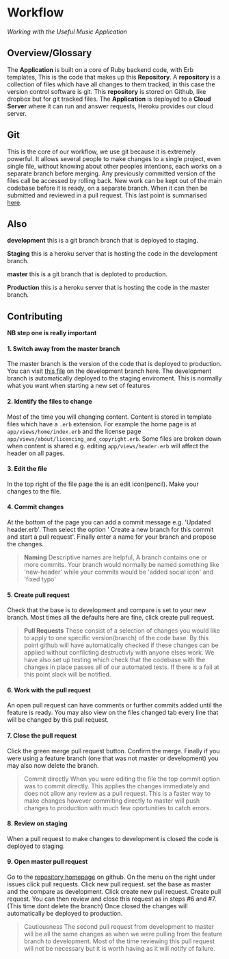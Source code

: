 # Workflow
*Working with the Useful Music Application*

## Overview/Glossary

The **Application** is built on a core of Ruby backend code, with Erb templates, This is the code that makes up this **Repository**. A **repository** is a collection of files which have all changes to them tracked, in this case the version control software is git. This **repository** is stored on Github, like dropbox but for git tracked files. The **Application** is deployed to a **Cloud Server** where it can run and answer requests, Heroku provides our cloud server.

## Git
This is the core of our workflow, we use git because it is extremely powerful. It allows several people to make changes to a single project, even single file, without knowing about other peoples intentions, each works on a separate branch before merging. Any previously committed version of the files call be accessed by rolling back. New work can be kept out of the main codebase before it is ready, on a separate branch. When it can then be submitted and reviewed in a pull request. This last point is summarised [here](https://guides.github.com/introduction/flow/).

## Also
**development** this is a git branch branch that is deployed to staging.

**Staging** this is a heroku server that is hosting the code in the development branch.

**master** this is a git branch that is deploted to production.

**Production** this is a heroku server that is hosting the code in the master branch.

## Contributing

**NB step one is really important**

#### 1. Switch away from the master branch
The master branch is the version of the code that is deployed to production. You can visit [this file]() on the development branch here. The development branch is automatically deployed to the staging enviroment. This is normally what you want when starting a new set of features

#### 2. Identify the files to change
Most of the time you will changing content. Content is stored in template files which have a `.erb` extension. For example the home page is at `app/views/home/index.erb` and the license page `app/views/about/licencing_and_copyright.erb`. Some files are broken down when content is shared e.g. editing `app/views/header.erb` will affect the header on all pages.

#### 3. Edit the file
In the top right of the file page the is an edit icon(pencil). Make your changes to the file.

#### 4. Commit changes
At the bottom of the page you can add a commit message e.g. 'Updated header.erb'. Then select the option ' Create a new branch for this commit and start a pull request'. Finally enter a name for your branch and propose the changes.

> **Naming**
> Descriptive names are helpful, A branch contains one or more commits. Your branch would normally be named something like 'new-header' while your commits would be 'added social icon' and 'fixed typo'

#### 5. Create pull request
Check that the base is to development and compare is set to your new branch. Most times all the defaults here are fine, click create pull request.

> **Pull Requests**
> These consist of a selection of changes you would like to apply to one specific version(branch) of the code base. By this point github will have automatically checked if these changes can be applied without conflicting destructivly with anyone elses work. We have also set up testing which check that the codebase with the changes in place passes all of our automated tests. If there is a fail at this point slack will be notified.

#### 6. Work with the pull request
An open pull request can have comments or further commits added until the feature is ready. You may also view on the files changed tab every line that will be changed by this pull request.

#### 7. Close the pull request
Click the green merge pull request button. Confirm the merge. Finally if you were using a feature branch (one that was not master or development) you may also now delete the branch.

> Commit directly
> When you were editing the file the top commit option was to commit directly. This applies the changes immediately and does not allow any review as a pull request. This is a faster way to make changes however commiting directly to master will push changes to production with much few oportunities to catch errors.

#### 8. Review on staging
When a pull request to make changes to development is closed the code is deployed to staging.

#### 9. Open master pull request
Go to the [repository homepage](https://github.com/CrowdHailer/useful-music) on github. On the menu on the right under issues click pull requests. Click new pull request. set the base as master and the compare as development. Click create new pull request. Create pull request. You can then review and close this request as in steps #6 and #7. (This time dont delete the branch) Once closed the changes will automatically be deployed to production.

> Cautiousness
> The second pull request from development to master will be all the same changes as when we were pulling from the feature branch to development. Most of the time reviewing this pull request will not be necessary but it is worth having as it will notify of failure.
